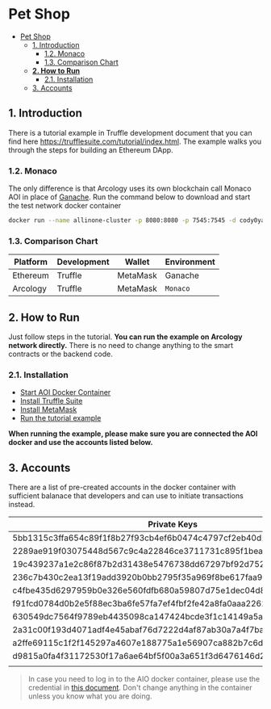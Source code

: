 # Pet Shop
- [Pet Shop](#pet-shop)
  - [1. Introduction](#1-introduction)
    - [1.2. Monaco](#12-monaco)
    - [1.3. Comparison Chart](#13-comparison-chart)
  - [**2. How to Run**](#2-how-to-run)
    - [2.1. Installation](#21-installation)
  - [3. Accounts](#3-accounts)

## 1. Introduction
There is a tutorial example in Truffle development document that you can find here https://trufflesuite.com/tutorial/index.html. The example walks you through the steps for building an Ethereum DApp.

### 1.2. Monaco
The only difference is that Arcology uses its own blockchain call Monaco AOI in place of [Ganache](https://trufflesuite.com/ganache/). Run the command below to download and start the test network docker container

```sh
docker run --name allinone-cluster -p 8080:8080 -p 7545:7545 -d cody0yang/cluster:1.13 /root/dstart.sh chainID:100 rpcPort:7545
```

### 1.3. Comparison Chart

|Platform|Development|Wallet|Environment|
|---|---|---|---|
|Ethereum|Truffle|MetaMask|Ganache|
|Arcology|Truffle|MetaMask|`Monaco`|

## **2. How to Run**
Just follow steps in the tutorial. **You can run the example on Arcology network directly.** There is no need to change anything to the smart contracts or the backend code.

### 2.1. Installation
* [Start AOI Docker Container](../testnet/testnet-docker-allinone.md)
* [Install Truffle Suite](https://trufflesuite.com/docs/truffle/getting-started/installation.html)
* [Install MetaMask](https://metamask.io/)
* [Run the tutorial example](https://trufflesuite.com/tutorial/index.html)

**When running the example, please make sure you are connected the AOI docker and use the accounts listed below.**

## 3. Accounts
There are a list of pre-created accounts in the docker container with sufficient balanace that developers and can use to initiate transactions instead.

|Private Keys|Addresses|Balances|
|---|---|---|
|5bb1315c3ffa654c89f1f8b27f93cb4ef6b0474c4797cf2eb40d1bdd98dc26e7|0xaB01a3BfC5de6b5Fc481e18F274ADBdbA9B111f0|160000000000000000000
|2289ae919f03075448d567c9c4a22846ce3711731c895f1bea572cef25bb346f|0x21522c86A586e696961b68aa39632948D9F11170|329000000000000000000
|19c439237a1e2c86f87b2d31438e5476738dd67297bf92d752b16bdb4ff37aa2|0xa75Cd05BF16BbeA1759DE2A66c0472131BC5Bd8D|391000000000000000000
|236c7b430c2ea13f19add3920b0bb2795f35a969f8be617faa9629bc5f6201f1|0x2c7161284197e40E83B1b657e98B3bb8FF3C90ed|374000000000000000000
|c4fbe435d6297959b0e326e560fdfb680a59807d75e1dec04d873fcd5b36597b|0x57170608aE58b7d62dCdC3cbDb564C05dDBB7eee|850000000000000000000
|f91fcd0784d0b2e5f88ec3ba6fe57fa7ef4fbf2fe42a8fa0aaa22625d2147a7a|0x9F79316c20f3F83Fcf43deE8a1CeA185A47A5c45|427000000000000000000
|630549dc7564f9789eb4435098ca147424bcde3f1c14149a5ab18e826868f337|0x9f9E0F23aFd5404b34006678c900629183c9A25d|172000000000000000000
|2a31c00f193d4071adf4e45abaf76d7222d4af87ab30a7a4f7bae51e28aceb0a|0xd7cB260c7658589fe68789F2d678e1e85F7e4831|978000000000000000000
|a2ffe69115c1f2f145297a4607e188775a1e56907ca882b7c6def550f218fa84|0x230DCCC4660dcBeCb8A6AEA1C713eE7A04B35cAD|927000000000000000000
|d9815a0fa4f31172530f17a6ae64bf5f00a3a651f3d6476146d2c62ae5527dc4|x8aa62d370585e28fd2333325d3dbaef6112279Ce |701000000000000000000
|||


> In case you need to log in to the AIO docker container, please use the credential in [this document](../testnet/testnet-docker-allinone.md).
>Don't change anything in the container unless you know what you are doing.

